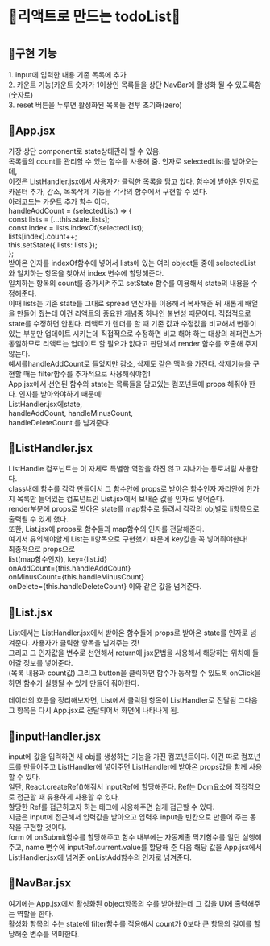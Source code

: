 <h1>📗리액트로 만드는 todoList📗<h1>

<h2>📝구현 기능</h2>
  1. input에 입력한 내용 기존 목록에 추가</br>
  2. 카운트 기능(카운트 숫자가 1이상인 목록들을 상단 NavBar에 활성화 될 수 있도록함(숫자로)</br>
  3. reset 버튼을 누루면 활성화된 목록들 전부 초기화(zero)

<h2>📂App.jsx</h2>
  가장 상단 component로 state상태관리 할 수 있음. </br>
  목록들의 count를 관리할 수 있는 함수를 사용해 줌. 인자로 selectedList를 받아오는데, </br>
  이것은 ListHandler.jsx에서 사용자가 클릭한 목록을 담고 있다. 함수에 받아온 인자로 카운터 추가, 감소, 목록삭제 기능을 각각의 함수에서 구현할 수 있다.
</br>
아래코드는 카운트 추가 함수 이다.</br>
handleAddCount = (selectedList) => {</br>
        const lists = [...this.state.lists];</br>
        const index = lists.indexOf(selectedList);</br>
        lists[index].count++;</br>
        this.setState({ lists: lists });</br>
    };
    </br>
받아온 인자를 indexOf함수에 넣어서 lists에 있는 여러 object들 중에 selectedList와 일치하는 항목을 찾아서 index 변수에 할당해준다. </br>
일치하는 항목의 count를 증가시켜주고 setState 함수를 이용해서 state의 내용을 수정해준다. 
</br>
이때 lists는 기존 state를 그대로 spread 연산자를 이용해서 복사해준 뒤 새롭게 배열을 만들어 줬는데 이건 리액트의 중요한 개념중 하나인 불변성 때문이다. 직접적으로 state를 수정하면 안된다. 리액트가 렌더를 할 때 기존 값과 수정값을 비교해서 변동이 있는 부분만 업데이트 시키는데 직접적으로 수정하면 비교 해야 하는 대상의 레퍼런스가 동일하므로 리액트는 업데이트 할 필요가 없다고 판단해서 render 함수를 호출해 주지 않는다.
</br>
예시를handleAddCount로 들었지만 감소, 삭제도 같은 맥락을 가진다. 삭제기능을 구현할 때는 filter함수를 추가적으로 사용해줘야함! 
</br>
App.jsx에서 선언된 함수와 state는 목록들을 담고있는 컴포넌트에 props 해줘야 한다. 인자를 받아와야하기 때문에!</br>ListHandler.jsx에state, </br>handleAddCount, handleMinusCount,</br>handleDeleteCount 를 넘겨준다.

<h2>📂ListHandler.jsx</h2>
ListHandle 컴포넌트는 이 자체로 특별한 역할을 하진 않고 지나가는 통로처럼 사용한다. </br>class내에 함수를 각각 만들어서 그 함수안에 props로 받아온 함수인자 자리안에 한가지 목록만 들어있는 컴포넌트인 List.jsx에서 보내준 값을 인자로 넣어준다. </br>render부분에 props로 받아온 state를 map함수로 돌려서 각각의 obj별로 li항목으로 출력될 수 있게 했다. </br>또한, List.jsx에 props로 함수들과 map함수의 인자를 전달해준다. </br>여기서 유의해야할게 List는 li항목으로 구현했기 때문에 key값을 꼭 넣어줘야한다! </br>최종적으로 props으로 </br>list(map함수인자),  key={list.id} </br>onAddCount={this.handleAddCount} </br>onMinusCount={this.handleMinusCount} </br>onDelete={this.handleDeleteCount} 이와 같은 값을 넘겨준다. 

<h2>📂List.jsx</h2>
List에서는 ListHandler.jsx에서 받아온 함수들에 props로 받아온 state를 인자로 넘겨준다. 사용자가 클릭한 항목을 넘겨주는 것! </br>
그리고 그 인자값을 변수로 선언해서 return에 jsx문법을 사용해서 해당하는 위치에 들어갈 정보를 넣어준다.</br> (목록 내용과 count값) 그리고 button을 클릭하면 함수가 동작할 수 있도록 onClick을 하면 함수가 실행될 수 있게 만들어 줘야한다. </br>

데이터의 흐름을 정리해보자면, List에서 클릭된 항목이 ListHandler로 전달됨 그다음 그 항목은 다시 App.jsx로 전달되어서 화면에 나타나게 됨. 
</br>

<h2>📂inputHandler.jsx</h2>
input에 값을 입력하면 새 obj를 생성하는 기능을 가진 컴포넌트이다. 이건 따로 컴포넌트를 만들어주고 ListHandler에 넣어주면 ListHandler에 받아온 props값을 함께 사용할 수 있다. </br>
일단, React.createRef()해줘서 inputRef에 할당해준다. Ref는 Dom요소에 직접적으로 접근할 때 유용하게 사용할 수 있다.</br> 할당한 Ref를 접근하고자 하는 태그에 사용해주면 쉽게 접근할 수 있다. </br> 지금은 input에 접근해서 입력값을 받아오고 입력후 input을 빈칸으로 만들어 주는 동작을 구현할 것이다. </br>
form 에 onSubmit함수를 할당해주고 함수 내부에는 자동제출 막기함수를 일단 실행해주고, name 변수에 inputRef.current.value를 할당해 준 다음 해당 값을 App.jsx에서 ListHandler.jsx에 넘겨준 onListAdd함수의 인자로 넘겨준다.</br>

<h2>📂NavBar.jsx</h2>
여기에는 App.jsx에서 활성화된 object항목의 수를 받아왔는데 그 값을 Ui에 출력해주는 역할을 한다. </br>
활성화 항목의 수는 state에 filter함수를 적용해서 count가 0보다 큰 항목의 길이를 할당해준 변수를 의미한다.</br>



